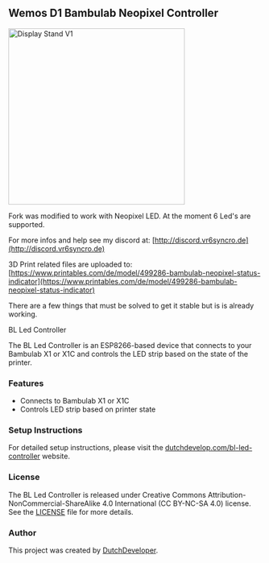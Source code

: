 ## Wemos D1 Bambulab Neopixel Controller

<p align="left">
  <img src="https://github.com/vr6syncro/BambulabLedController-Neopixel/blob/main/Projekt%20Files/Media/Pictures/Desktop%20Stand/20230608_003318.jpg?raw=true" width="350" title="Display Stand V1">
</p>

Fork was modified to work with Neopixel LED. At the moment 6 Led's are supported.

For more infos and help see my discord at: [http://discord.vr6syncro.de](http://discord.vr6syncro.de)

3D Print related files are uploaded to: [https://www.printables.com/de/model/499286-bambulab-neopixel-status-indicator](https://www.printables.com/de/model/499286-bambulab-neopixel-status-indicator)


There are a few things that must be solved to get it stable but is is already working.



BL Led Controller

The BL Led Controller is an ESP8266-based device that connects to your Bambulab X1 or X1C and controls the LED strip based on the state of the printer.

### Features

- Connects to Bambulab X1 or X1C
- Controls LED strip based on printer state

### Setup Instructions

For detailed setup instructions, please visit the [dutchdevelop.com/bl-led-controller](https://dutchdevelop.com/bl-led-controller) website.

### License

The BL Led Controller is released under Creative Commons Attribution-NonCommercial-ShareAlike 4.0 International (CC BY-NC-SA 4.0) license. See the [LICENSE](https://github.com/DutchDevelop/BambulabLedController/blob/main/LICENSE) file for more details.

### Author

This project was created by [DutchDeveloper](https://dutchdevelop.com/).
